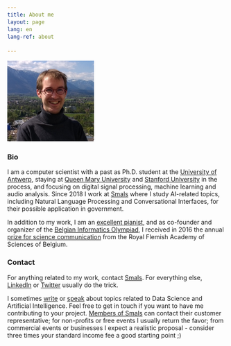 ```yaml
---
title: About me
layout: page
lang: en
lang-ref: about

---
```


<img src="/public/img/photo.jpg" width="200" class="joacenter">

### Bio

I am a computer scientist with a past as Ph.D. student at the [University of Antwerp](https://visielab.uantwerpen.be/), staying at [Queen Mary University](http://c4dm.eecs.qmul.ac.uk/) and [Stanford University](https://ccrma.stanford.edu/) in the process, and focusing on digital signal processing, machine learning and audio analysis. Since 2018 I work at [Smals](https://www.smalsresearch.be/) where I study AI-related topics, including Natural Language Processing and Conversational Interfaces, for their possible application in government.

In addition to my work, I am an [excellent pianist](https://speelhethard.be/project/16310), and as co-founder and organizer of the [Belgian Informatics Olympiad](https://www.be-oi.be), I received in 2016 the annual [prize for science communication](http://www.kvab.be/nl/prijzen/jaarprijzen-wetenschapscommunicatie) from the Royal Flemish Academy of Sciences of Belgium.

### Contact

For anything related to my work, contact [Smals](https://www.smals.be/nl/contact). For everything else, [LinkedIn](https://www.linkedin.com/in/jganseman) or [Twitter](https://twitter.com/jganseman) usually do the trick.

I sometimes [write](https://www.smalsresearch.be/author/ganseman/) or [speak](https://www.infosecurity.be/seminar-details.aspx?code=P105) about topics related to Data Science and Artificial Intelligence. Feel free to get in touch if you want to have me contributing to your project. [Members of Smals](https://www.smals.be/nl/content/ledenlijst) can contact their customer representative; for non-profits or free events I usually return the favor; from commercial events or businesses I expect a realistic proposal - consider three times your standard income fee a good starting point ;)
